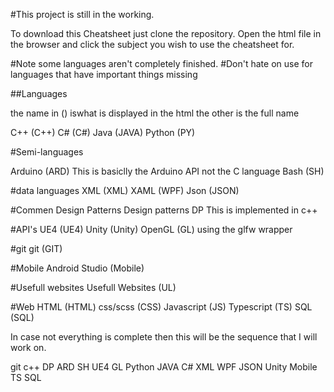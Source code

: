 

#This project is still in the working.

To download this Cheatsheet just clone the repository.
Open the html file in the browser and click the subject you wish to use the cheatsheet for.

#Note some languages aren't completely finished.
#Don't hate on use for languages that have important things missing


##Languages

the name in () iswhat is displayed in the html the other is the full name

C++ (C++)
C#   (C#)
Java (JAVA)
Python (PY)

#Semi-languages

Arduino (ARD) This is basiclly the Arduino API not the C language
Bash (SH)

#data languages
XML (XML)
XAML (WPF)
Json (JSON) 

#Commen Design Patterns
Design patterns DP This is implemented in c++

#API's
UE4 (UE4)
Unity (Unity)
OpenGL (GL) using the glfw wrapper

#git
git (GIT)

#Mobile
Android Studio (Mobile)

#Usefull websites
Usefull Websites (UL)

#Web
HTML (HTML)
css/scss (CSS)
Javascript (JS)
Typescript (TS)
SQL (SQL)


In case not everything is complete then this will be the sequence that I will work on.

git
c++
DP
ARD
SH
UE4
GL
Python
JAVA
C#
XML
WPF
JSON
Unity
Mobile
TS
SQL
